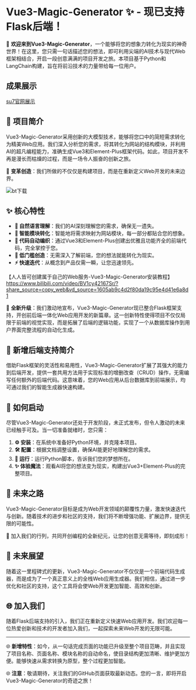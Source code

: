 # Vue3-Magic-Generator ✨ - 现已支持Flask后端！

🌠 **欢迎来到Vue3-Magic-Generator**，一个能够将您的想象力转化为现实的神奇世界！在这里，您只需一句话描述您的想法，即可利用尖端的AI技术与现代Web框架相结合，开启一段创意满满的项目开发之旅。本项目基于Python和LangChain构建，旨在将前沿技术的力量带给每一位用户。

## 成果展示

[su7官网展示](https://su7.yxhpy.xyz/PurchaseServices)

## 🚀 项目简介

Vue3-Magic-Generator采用创新的大模型技术，能够将您口中的简短需求转化为精美Web应用。我们深入分析您的需求，将其转化为网站的结构模块，并利用AI的超凡编程能力，准确生成Vue3和Element-Plus框架代码。如此，项目开发不再是漫长而枯燥的过程，而是一场令人振奋的创新之旅。

🎇 **变革创造**：我们所做的不仅仅是构建项目，而是在重新定义Web开发的未来边界。

![bt下载](https://github.com/yxhpy/Vue3-Magic-Generator/assets/50817371/7c8b5184-925e-4106-b928-f37fc573b243)

## ✨ 核心特性

- **📖 自然语言理解**：我们的AI深刻理解您的需求，确保无一遗失。
- **🧩 智能模块转化**：智能地将需求映射为网站模块，每一部分都贴合您的想象。
- **🔮 代码自动编织**：通过Vue3和Element-Plus创建出优雅且功能齐全的前端代码，完全掌控于您。
- **🚀 低门槛创造**：无需深入了解前端，您的想法就能转化为现实。
- **⚡ 快速迭代**：从概念到产品仅需一瞬，让您迅速领先。
  
【人人皆可创建属于自己的Web服务-Vue3-Magic-Generator安装教程】 https://www.bilibili.com/video/BV1cy42167Sr/?share_source=copy_web&vd_source=1605ab9c4d2f80da19c95e4d41e6a8d1

🚀 **全新升级**：我们激动地宣布，Vue3-Magic-Generator现已整合Flask框架支持，开创前后端一体化Web应用开发的新篇章。这一创新特性使得项目不仅仅局限于前端的视觉实现，而是拓展了后端的逻辑功能，实现了一个从数据库操作到用户界面完整流程的自动化生成。

## 🚀 新增后端支持简介

借助Flask框架的灵活性和易用性，Vue3-Magic-Generator扩展了其强大的能力到后端开发，提供一套共用方法用于实现标准的增删改查（CRUD）操作，无需编写任何额外的后端代码。这意味着，您的Web应用从后台数据库到前端展示，均可通过我们的智能生成器快速构建。


## 🎉 如何启动

尽管Vue3-Magic-Generator还处于开发阶段，未正式发布，但令人激动的未来已经触手可及。当一切准备就绪时，您只需：

1. **⚙️ 安装**：在系统中准备好Python环境，并克隆本项目。
2. **🛠️ 配置**：根据文档调整设置，确保AI能更好地理解您的需求。
3. **🚀 运行**：运行Python脚本，告诉我们您的梦想所在。
4. **✨ 体验魔法**：观看AI将您的想法变为现实，构建出Vue3+Element-Plus的完整项目。

## 🔮 未来之路

Vue3-Magic-Generator目标是成为Web开发领域的颠覆性力量，激发快速迭代与创新。随着技术的进步和社区的支持，我们将不断增强功能、扩展边界，提供无限的可能性。

💫 加入我们的行列，共同开创编程的全新纪元，让您的创意无需等待，即刻成形！


## 🔮 未来展望

随着这一里程碑式的更新，Vue3-Magic-Generator不仅仅是一个前端代码生成器，而是成为了一个真正意义上的全栈Web应用生成器。我们相信，通过进一步优化和社区的支持，这个工具将会使Web开发更加智能、高效和创新。

## 🌐 加入我们

随着Flask后端支持的引入，我们正在重新定义快速Web应用开发。我们欢迎每一位热爱创新和技术的开发者加入我们，一起探索未来Web开发的无限可能。

---

🌐 **新增特性**：如今，从一句话完成页面的功能已升级至整个项目范畴，并且实现了项目名称、页面名称、模块名称的自动命名，使目录结构更加清晰、维护更加方便。能够快速从需求转换为原型，整个过程更加智能。

🌐 **注意**：敬请期待，关注我们的GitHub页面获取最新动态。您的一言，即将开启Vue3-Magic-Generator的奇迹之旅！
